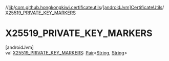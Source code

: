 //[lib](../../../index.md)/[com.github.hongkongkiwi.certificateutils](../index.md)/[[androidJvm]CertificateUtils](index.md)/[X25519_PRIVATE_KEY_MARKERS](-x25519_-p-r-i-v-a-t-e_-k-e-y_-m-a-r-k-e-r-s.md)

# X25519_PRIVATE_KEY_MARKERS

[androidJvm]\
val [X25519_PRIVATE_KEY_MARKERS](-x25519_-p-r-i-v-a-t-e_-k-e-y_-m-a-r-k-e-r-s.md): [Pair](https://kotlinlang.org/api/latest/jvm/stdlib/kotlin/-pair/index.html)&lt;[String](https://kotlinlang.org/api/latest/jvm/stdlib/kotlin/-string/index.html), [String](https://kotlinlang.org/api/latest/jvm/stdlib/kotlin/-string/index.html)&gt;
